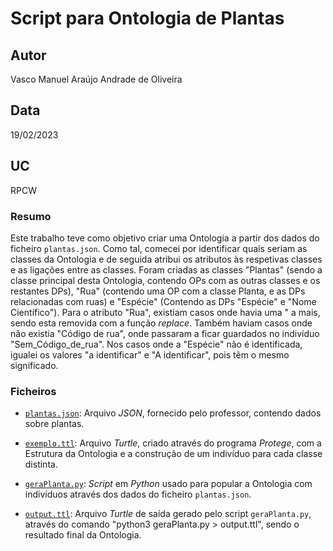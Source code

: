 # Script para Ontologia de Plantas

## Autor
Vasco Manuel Araújo Andrade de Oliveira

## Data
19/02/2023

## UC
RPCW

### Resumo

Este trabalho teve como objetivo criar uma Ontologia a partir dos dados do ficheiro `plantas.json`. Como tal, comecei por identificar quais seriam as classes
da Ontologia e de seguida atribui os atributos às respetivas classes e as ligações entre as classes. Foram criadas as classes "Plantas" (sendo a classe principal desta Ontologia, contendo OPs com as outras classes e os restantes DPs), "Rua" 
(contendo uma OP com a classe Planta, e as DPs relacionadas com ruas) e "Espécie" (Contendo as DPs "Espécie" e "Nome Científico").
Para o atributo "Rua", existiam casos onde havia uma " a mais, sendo esta removida com a função *replace*. Também haviam casos onde não existia "Código de rua", onde passaram a
ficar guardados no indivíduo "Sem_Código_de_rua". Nos casos onde a "Espécie" não é identificada, igualei os valores "a identificar" e
"A identificar", pois têm o mesmo significado.

### Ficheiros

- [`plantas.json`](plantas.json): Arquivo *JSON*, fornecido pelo professor, contendo dados sobre plantas. 

- [`exemplo.ttl`](exemplo.ttl): Arquivo *Turtle*, criado através do programa *Protege*, com a Estrutura da Ontologia e a construção de um indivíduo para cada classe distinta.

- [`geraPlanta.py`](geraPlanta.py): *Script* em *Python* usado para popular a Ontologia com indivíduos através dos dados do ficheiro `plantas.json`.

- [`output.ttl`](output.ttl): Arquivo *Turtle* de saída gerado pelo script `geraPlanta.py`, através do comando "python3 geraPlanta.py > output.ttl", sendo o resultado final da Ontologia.


